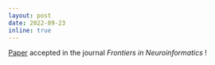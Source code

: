 ```yaml
---
layout: post
date: 2022-09-23 
inline: true
---
```


<a href="https://md-hassan.github.io/projects/DA/">Paper</a> accepted in the journal <i> Frontiers in Neuroinformatics </i>!
    